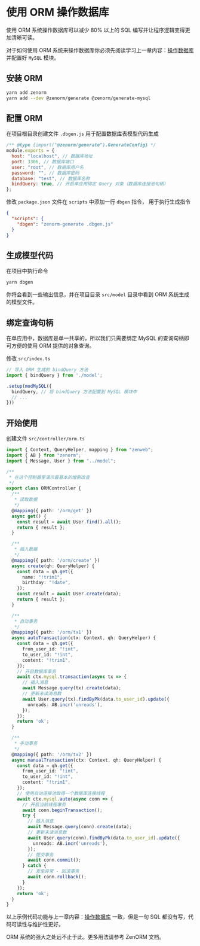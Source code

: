 # 使用 ORM 操作数据库

使用 ORM 系统操作数据库可以减少 80% 以上的 SQL 编写并让程序逻辑变得更加清晰可读。

对于如何使用 ORM 系统来操作数据库你必须先阅读学习上一章内容：[操作数据库](./database) 并配置好 `MySQL` 模块。


## 安装 ORM

```bash
yarn add zenorm
yarn add --dev @zenorm/generate @zenorm/generate-mysql
```

## 配置 ORM

在项目根目录创建文件 `.dbgen.js` 用于配置数据库表模型代码生成

```js title=".dbgen.js"
/** @type {import("@zenorm/generate").GenerateConfig} */
module.exports = {
  host: "localhost", // 数据库地址
  port: 3306, // 数据库端口
  user: "root", // 数据库用户名
  password: "", // 数据库密码
  database: "test", // 数据库名称
  bindQuery: true, // 开启单应用绑定 Query 对象（数据库连接池句柄）
};
```

修改 `package.json` 文件在 `scripts` 中添加一行 `dbgen` 指令，
用于执行生成指令

```json title="package.json"
{
  "scripts": {
    "dbgen": "zenorm-generate .dbgen.js"
  }
}
```

## 生成模型代码

在项目中执行命令

```bash
yarn dbgen
```

你将会看到一些输出信息，并在项目目录 `src/model` 目录中看到 ORM 系统生成的模型文件。

## 绑定查询句柄

在单应用中，数据库是单一共享的，所以我们只需要绑定 MySQL 的查询句柄即可方便的使用 ORM 提供的对象查询。

修改 `src/index.ts`

```ts title="src/index.ts"
// 导入 ORM 生成的 bindQuery 方法
import { bindQuery } from './model';

.setup(modMySQL({
  bindQuery, // 将 bindQuery 方法配置到 MySQL 模块中
  // ...
}))
```

## 开始使用

创建文件 `src/controller/orm.ts`

```ts title="src/controller/orm.ts"
import { Context, QueryHelper, mapping } from "zenweb";
import { AB } from "zenorm";
import { Message, User } from "../model";

/**
 * 在这个控制器里演示最基本的增删改查
 */
export class ORMController {
  /**
   * 读取数据
   */
  @mapping({ path: '/orm/get' })
  async get() {
    const result = await User.find().all();
    return { result };
  }

  /**
   * 插入数据
   */
  @mapping({ path: '/orm/create' })
  async create(qh: QueryHelper) {
    const data = qh.get({
      name: "!trim1",
      birthday: "!date",
    });
    const result = await User.create(data);
    return { result };
  }

  /**
   * 自动事务
   */
  @mapping({ path: '/orm/tx1' })
  async autoTransaction(ctx: Context, qh: QueryHelper) {
    const data = qh.get({
      from_user_id: "!int",
      to_user_id: "!int",
      content: "!trim1",
    });
    // 开启数据库事务
    await ctx.mysql.transaction(async tx => {
      // 插入消息
      await Message.query(tx).create(data);
      // 更新未读消息数
      await User.query(tx).findByPk(data.to_user_id).update({
        unreads: AB.incr('unreads'),
      });
    });
    return 'ok';
  }

  /**
   * 手动事务
   */
  @mapping({ path: '/orm/tx2' })
  async manualTransaction(ctx: Context, qh: QueryHelper) {
    const data = qh.get({
      from_user_id: "!int",
      to_user_id: "!int",
      content: "!trim1",
    });
    // 使用自动连接池取得一个数据库连接线程
    await ctx.mysql.auto(async conn => {
      // 开启当前线程事务
      await conn.beginTransaction();
      try {
        // 插入消息
        await Message.query(conn).create(data);
        // 更新未读消息数
        await User.query(conn).findByPk(data.to_user_id).update({
          unreads: AB.incr('unreads'),
        });
        // 提交事务
        await conn.commit();
      } catch {
        // 发生异常 - 回滚事务
        await conn.rollback();
      }
    });
    return 'ok';
  }
}
```

以上示例代码功能与上一章内容：[操作数据库](./database) 一致，但是一句 SQL 都没有写，代码可读性与维护性更好。

ORM 系统的强大之处远不止于此。更多用法请参考 ZenORM 文档。
